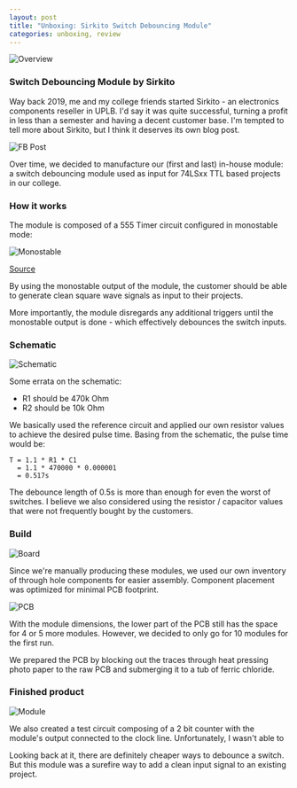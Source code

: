 ```yaml
---
layout: post
title: "Unboxing: Sirkito Switch Debouncing Module"
categories: unboxing, review
---
```

![Overview](/_assets/switch_debounce/product_shot2.png)

### Switch Debouncing Module by Sirkito

Way back 2019, me and my college friends started Sirkito - an electronics components reseller in UPLB. I'd say it was quite successful, turning a profit in less than a semester and having a decent customer base. I'm tempted to tell more about Sirkito, but I think it deserves its own blog post.

![FB Post](/_assets/switch_debounce/fb_post.png)

Over time, we decided to manufacture our (first and last) in-house module: a switch debouncing module used as input for 74LSxx TTL based projects in our college.

### How it works

The module is composed of a 555 Timer circuit configured in monostable mode: 

![Monostable](/_assets/switch_debounce/monostable.png)

[Source](https://www.electronics-tutorials.ws/waveforms/555_timer.html)

By using the monostable output of the module, the customer should be able to generate clean square wave signals as input to their projects.

More importantly, the module disregards any additional triggers until the monostable output is done - which effectively debounces the switch inputs.

### Schematic

![Schematic](/_assets/switch_debounce/pcb_schematic.png)

Some errata on the schematic:
- R1 should be 470k Ohm
- R2 should be 10k Ohm

We basically used the reference circuit and applied our own resistor values to achieve the desired pulse time. Basing from the schematic, the pulse time would be:

    T = 1.1 * R1 * C1
      = 1.1 * 470000 * 0.000001
      = 0.517s

The debounce length of 0.5s is more than enough for even the worst of switches. I believe we also considered using the resistor / capacitor values that were not frequently bought by the customers.

### Build

![Board](/_assets/switch_debounce/pcb_routing.png)

Since we're manually producing these modules, we used our own inventory of through hole components for easier assembly. Component placement was optimized for minimal PCB footprint.

![PCB](/_assets/switch_debounce/raw_pcb.png)

With the module dimensions, the lower part of the PCB still has the space for 4 or 5 more modules. However, we decided to only go for 10 modules for the first run.

We prepared the PCB by blocking out the traces through heat pressing photo paper to the raw PCB and submerging it to a tub of ferric chloride.

### Finished product

![Module](/_assets/switch_debounce/product_shot1.png)

We also created a test circuit composing of a 2 bit counter with the module's output connected to the clock line. Unfortunately, I wasn't able to 

Looking back at it, there are definitely cheaper ways to debounce a switch. But this module was a surefire way to add a clean input signal to an existing project.
